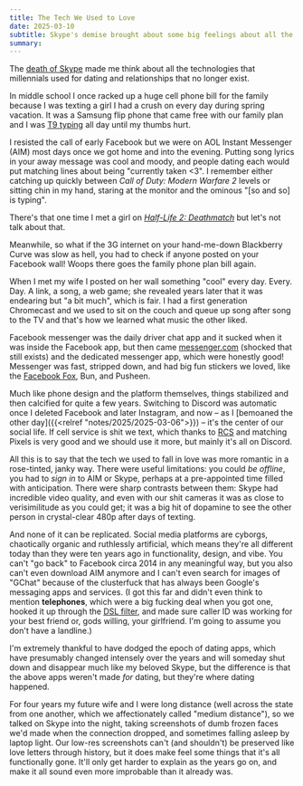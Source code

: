 ```yaml
---
title: The Tech We Used to Love
date: 2025-03-10
subtitle: Skype's demise brought about some big feelings about all the chat apps we millennials used to fall in love. 
summary: 
---
```


The [death of Skype](https://www.microsoft.com/en-us/microsoft-365/blog/2025/02/28/the-next-chapter-moving-from-skype-to-microsoft-teams/) made me think about all the technologies that millennials used for dating and relationships that no longer exist.

In middle school I once racked up a huge cell phone bill for the family because I was texting a girl I had a crush on every day during spring vacation. It was a Samsung flip phone that came free with our family plan and I was [T9 typing](https://en.wikipedia.org/wiki/T9_(predictive_text)) all day until my thumbs hurt.

I resisted the call of early Facebook but we were on AOL Instant Messenger (AIM) most days once we got home and into the evening. Putting song lyrics in your away message was cool and moody, and people dating each would put matching lines about being "currently taken <3". I remember either catching up quickly between *Call of Duty: Modern Warfare 2* levels or sitting chin in my hand, staring at the monitor and the ominous "[so and so] is typing".

There's that one time I met a girl on [*Half-Life 2: Deathmatch*](https://en.wikipedia.org/wiki/Half-Life_2:_Deathmatch) but let's not talk about that.

Meanwhile, so what if the 3G internet on your hand-me-down Blackberry Curve was slow as hell, you had to check if anyone posted on your Facebook wall! Woops there goes the family phone plan bill again.

When I met my wife I posted on her wall something "cool" every day. Every. Day. A link, a song, a web game; she revealed years later that it was endearing but "a bit much", which is fair. I had a first generation Chromecast and we used to sit on the couch and queue up song after song to the TV and that's how we learned what music the other liked.

Facebook messenger was the daily driver chat app and it sucked when it was inside the Facebook app, but then came [messenger.com](https://www.messenger.com/) (shocked that still exists) and the dedicated messenger app, which were honestly good! Messenger was fast, stripped down, and had big fun stickers we loved, like the [Facebook Fox](https://cargocollective.com/jaydefish/Facebook-Foxes), Bun, and Pusheen.

Much like phone design and the platform themselves, things stabilized and then calcified for quite a few years. Switching to Discord was automatic once I deleted Facebook and later Instagram, and now – as I [bemoaned the other day]({{<relref "notes/2025/2025-03-06">}}) – it's the center of our social life. If cell service is shit we text, which thanks to [RCS](https://www.theverge.com/2024/9/17/24246695/apple-iphone-ios-18-rcs-green-bubbles-android-upgraded) and matching Pixels is very good and we should use it more, but mainly it's all on Discord.

All this is to say that the tech we used to fall in love was  more romantic in a rose-tinted, janky way. There were useful limitations: you could *be offline*, you had to *sign in* to AIM or Skype, perhaps at a pre-appointed time filled with anticipation. There were sharp contrasts between them: Skype had incredible video quality, and even with our shit cameras it  was as close to verisimilitude as you could get; it was a big hit of dopamine to see the other person in crystal-clear 480p after days of texting.

And none of it can be replicated. Social media platforms are cyborgs, chaotically organic and ruthlessly artificial, which means they're all different today than they were ten years ago in functionality, design, and vibe. You can't "go back" to Facebook circa 2014 in any meaningful way, but you also can't even download AIM anymore and I can't even search for images of "GChat" because of the clusterfuck that has always been Google's messaging apps and services. (I got this far and didn't even think to mention **telephones**, which were a big fucking deal when you got one, hooked it up through the [DSL filter](https://en.wikipedia.org/wiki/DSL_filter), and made sure caller ID was working for your best friend or, gods willing, your girlfriend. I'm going to assume you don't have a landline.)

I'm extremely thankful to have dodged the epoch of dating apps, which have presumably changed intensely over the years and will someday shut down and disappear much like my beloved Skype, but the difference is that the above apps weren't made *for* dating, but they're where dating happened.

For four years my future wife and I were long distance (well across the state from one another, which we affectionately called "medium distance"), so we talked on Skype into the night, taking screenshots of dumb frozen faces we'd made when the connection dropped, and sometimes falling asleep by laptop light. Our low-res screenshots can't (and shouldn't) be preserved like love letters through history, but it does make feel some things that it's all functionally gone. It'll only get harder to explain as the years go on, and make it all sound even more improbable than it already was.
